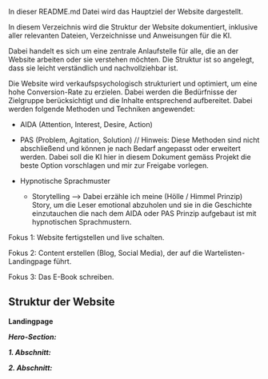 In dieser README.md Datei wird das Hauptziel der Website dargestellt.



In diesem Verzeichnis wird die Struktur der Website dokumentiert, inklusive aller relevanten Dateien, Verzeichnisse und Anweisungen für die KI.

Dabei handelt es sich um eine zentrale Anlaufstelle für alle, die an der Website arbeiten oder sie verstehen möchten. Die Struktur ist so angelegt, dass sie leicht verständlich und nachvollziehbar ist.

Die Website wird verkaufspsychologisch strukturiert und optimiert, um eine hohe Conversion-Rate zu erzielen. Dabei werden die Bedürfnisse der Zielgruppe berücksichtigt und die Inhalte entsprechend aufbereitet.
Dabei werden folgende Methoden und Techniken angewendet:
 - AIDA (Attention, Interest, Desire, Action)
 - PAS (Problem, Agitation, Solution)
// Hinweis: Diese Methoden sind nicht abschließend und können je nach Bedarf angepasst oder erweitert werden. Dabei soll die KI hier in diesem Dokument gemäss Projekt die beste Option vorschlagen und mir zur Freigabe vorlegen.

 - Hypnotische Sprachmuster
    - Storytelling --> Dabei erzähle ich meine (Hölle / Himmel Prinzip) Story, um die Leser emotional abzuholen und sie in die Geschichte einzutauchen die nach dem AIDA oder PAS Prinzip aufgebaut ist mit hypnotischen Sprachmustern.


Fokus 1: Website fertigstellen und live schalten.

Fokus 2: Content erstellen (Blog, Social Media), der auf die Wartelisten-Landingpage führt.

Fokus 3: Das E-Book schreiben.

## Struktur der Website

**Landingpage**


***Hero-Section:***



***1. Abschnitt:***

***2. Abschnitt:***



